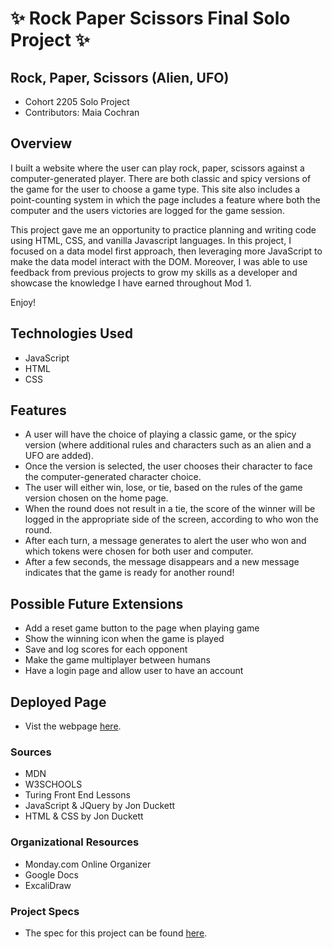 # ✨ Rock Paper Scissors Final Solo Project ✨ 

## Rock, Paper, Scissors (Alien, UFO) 
- Cohort 2205 Solo Project
- Contributors: Maia Cochran

## Overview
I built a website where the user can play rock, paper, scissors against a computer-generated player. There are both classic and spicy versions of the game for the user to choose a game type. This site also includes a point-counting system in which the page includes a feature where both the computer and the users victories are logged for the game session.

This project gave me an opportunity to practice planning and writing code using HTML, CSS, and vanilla Javascript languages. In this project, I focused on a data model first approach, then leveraging more JavaScript to make the data model interact with the DOM. Moreover, I was able to use feedback from previous projects to grow my skills as a developer and showcase the knowledge I have earned throughout Mod 1.

Enjoy!

## Technologies Used
- JavaScript
- HTML
- CSS

## Features
- A user will have the choice of playing a classic game, or the spicy version (where additional rules and characters such as an alien and a UFO are added).
- Once the version is selected, the user chooses their character to face the computer-generated character choice.
- The user will either win, lose, or tie, based on the rules of the game version chosen on the home page. 
- When the round does not result in a tie, the score of the winner will be logged in the appropriate side of the screen, according to who won the round.
- After each turn, a message generates to alert the user who won and which tokens were chosen for both user and computer.
- After a few seconds, the message disappears and a new message indicates that the game is ready for another round!

## Possible Future Extensions
- Add a reset game button to the page when playing game
- Show the winning icon when the game is played
- Save and log scores for each opponent
- Make the game multiplayer between humans
- Have a login page and allow user to have an account


## Deployed Page
- Vist the webpage [here](https://user-images.githubusercontent.com/101746747/173731700-3a6cb9fa-143d-4631-a93a-a8779a647c71.mov).

### Sources
- MDN
- W3SCHOOLS
- Turing Front End Lessons
- JavaScript & JQuery by Jon Duckett
- HTML & CSS by Jon Duckett

### Organizational Resources
- Monday.com Online Organizer
- Google Docs
- ExcaliDraw

### Project Specs
- The spec for this project can be found [here](https://frontend.turing.edu/projects/module-1/rock-paper-scissors-solo-v2.html).
